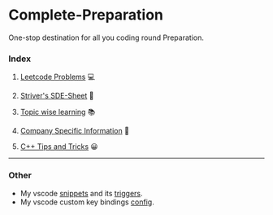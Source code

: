 # Complete-Preparation

One-stop destination for all you coding round Preparation.

### Index

1. [Leetcode Problems](Leetcode/README.md) 💻

2. [Striver's SDE-Sheet](SDE-SHEET/README.md) 📄

3. [Topic wise learning](Topic_wise/README.md) 📚

4. [Company Specific Information](Company-specific/README.md) 🏢

5. [C++ Tips and Tricks](./cpp_tips_and_tricks.md) 😀

---

### Other

-   My vscode [snippets](./vscode_snippet_cpp.json) and its [triggers](./vscode_snippet_triggers.txt).
-   My vscode custom key bindings [config](./vscode_key_bindings.json).
